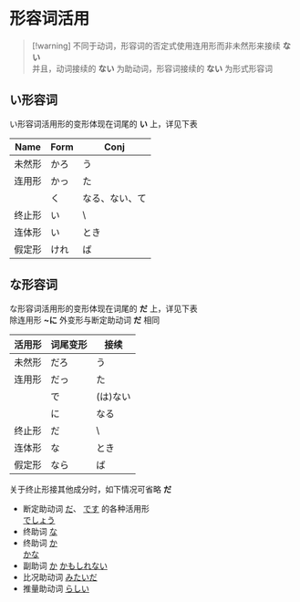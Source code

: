 # 形容词活用  

> [!warning] 不同于动词，形容词的否定式使用连用形而非未然形来接续 **ない**  
> 并且，动词接续的 **ない** 为助动词，形容词接续的 **ない** 为形式形容词
## い形容词  

い形容词活用形的变形体现在词尾的 **い** 上，详见下表  

| Name | Form | Conj    |
| ---- | ---- | ------- |
| 未然形  | かろ   | う       |
| 连用形  | かっ   | た       |
|      | く    | なる、ない、て |
| 终止形  | い    | \\      |
| 连体形  | い    | とき      |
| 假定形  | けれ   | ば       |

## な形容词  

な形容词活用形的变形体现在词尾的 **だ** 上，详见下表  
除连用形 **~に** 外变形与断定助动词 **だ** 相同  

| 活用形 | 词尾变形 | 接续    |
| --- | ---- | ----- |
| 未然形 | だろ   | う     |
| 连用形 | だっ   | た     |
|     | で    | (は)ない |
|     | に    | なる    |
| 终止形 | だ    | \\    |
| 连体形 | な    | とき    |
| 假定形 | なら   | ば     |

关于终止形接其他成分时，如下情况可省略 **だ**  

- 断定助动词 [だ](../5.auxi_verb/だ.md)、 [です](../5.auxi_verb/です.md) 的各种活用形  
	 [でしょう](../9.sentence_pattern/でしょう.md)
- 终助词 [な](../4.particle/な.md)
- 终助词 [か](../4.particle/か.md)  
	 [かな](../4.particle/かな.md)
- 副助词 [か](../4.particle/か.md#接在小句后表示不确定的内容)
	 [かもしれない](../9.sentence_pattern/かもしれない.md)
- 比况助动词 [みたいだ](../5.auxi_verb/みたいだ.md)
- 推量助动词 [らしい](../5.auxi_verb/らしい.md#表示推测)